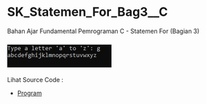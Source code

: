 # SK_Statemen_For_Bag3__C
Bahan Ajar Fundamental Pemrograman C - Statemen For (Bagian 3)<br><br>
<img src="https://github.com/RizkyKhapidsyah/SK_Statemen_For_Bag3__C/blob/master/Result/001.PNG"><br><br>
Lihat Source Code : <br>
- <a href="https://github.com/RizkyKhapidsyah/SK_Statemen_For_Bag3__C/blob/master/Source.c">Program</a>
